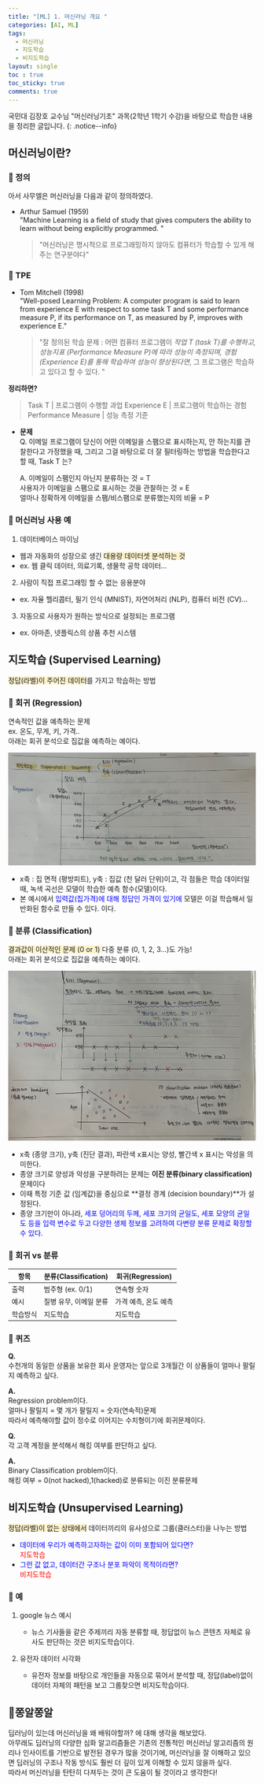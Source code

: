 ```yaml
---
title: "[ML] 1. 머신러닝 개요 "
categories: [AI, ML]
tags:
  - 머신러닝
  - 지도학습
  - 비지도학습
layout: single
toc : true
toc_sticky: true
comments: true
---
```


국민대 김장호 교수님 "머신러닝기초" 과목(2학년 1학기 수강)을 바탕으로 학습한 내용을 정리한 글입니다.
{: .notice--info}


## 머신러닝이란?
### 🐾 정의
아서 사무엘은 머신러닝을 다음과 같이 정의하였다. 
- Arthur Samuel (1959) <br>
  "Machine Learning is a field of study that gives computers the ability to learn without being explicitly programmed. "
  
  > "머신러닝은 명시적으로 프로그래밍하지 않아도 컴퓨터가 학습할 수 있게 해주는 연구분야다"


### 🐾 TPE
- Tom Mitchell (1998) <br>
  "Well-posed Learning Problem: A computer program is said to learn from experience E with respect to some task T and some performance measure P, if its performance on T, as measured by P, improves with experience E."
  
  > "잘 정의된 학습 문제 : 어떤 컴퓨터 프로그램이 _작업 T (task T)를 수행하고, 성능지표 (Performance Measure P)에 따라 성능이 측정되며, 경험 (Experience E)를 통해 학습하여 성능이 향상된다면_, 그 프로그램은 학습하고 있다고 할 수 있다. "

**정리하면?**
> Task T | 프로그램이 수행할 과업
> Experience E | 프로그램이 학습하는 경험
> Performance Measure | 성능 측정 기준

- **문제** <br>
  Q.
  이메일 프로그램이 당신이 어떤 이메일을
  스팸으로 표시하는지, 안 하는지를 관찰한다고 가정했을 때, 그리고 그걸 바탕으로 더 잘 필터링하는 방법을 학습한다고 할 때, Task T 는?

  A.
  이메일이 스팸인지 아닌지 분류하는 것 = T
  <br> 사용자가 이메일을 스팸으로 표시하는 것을 관찰하는 것 = E
  <br> 얼마나 정확하게 이메일을 스팸/비스팸으로 분류했는지의 비율 = P


### 🐾 머신러닝 사용 예
1. 데이터베이스 마이닝
- 웹과 자동화의 성장으로 생긴 <span style="background-color: #fff3cd"> 대용량 데이터셋 분석하는 것 </span>
- ex. 웹 클릭 데이터, 의료기록, 생물학 공학 데이터...

2. 사람이 직접 프로그래밍 할 수 없는 응용분야
- ex. 자율 헬리콥터, 필기 인식 (MNIST), 자연어처리 (NLP), 컴퓨터 비전 (CV)...
  
3. 자동으로 사용자가 원하는 방식으로 설정되는 프로그램
- ex. 아마존, 넷플릭스의 상품 추천 시스템



## 지도학습 (Supervised Learning)
<span style="background-color: #fff3cd"> 정답(라벨)이 주어진 데이터</span>를 가지고 학습하는 방법


### 🐾 회귀 (Regression)
연속적인 값을 예측하는 문제 <br>
ex. 온도, 무게, 키, 가격..
<br>
아래는 회귀 분석으로 집값을 예측하는 예이다. 

![집값예측](/assets/images/지도학습.jpg)
- x축 : 집 면적 (평방피트), y축 : 집값 (천 달러 단위)이고, 각 점들은 학습 데이터일 때, 녹색 곡선은 모델이 학습한 예측 함수(모델)이다. 
- 본 예시에서 <span style="color: blue">입력값(집가격)에 대해 정답인 가격이 있기에</span> 모델은 이걸 학습해서 일반화된 함수로 만들 수 있다. 이다. 


### 🐾 분류 (Classification)
<span style="background-color: #fff3cd"> 결과값이 이산적인 문제 (0 or 1) </span>
다중 분류 (0, 1, 2, 3...)도 가능!
<br>
아래는 회귀 분석으로 집값을 예측하는 예이다. 

![유방암분류문제](/assets/images/유방암분류문제.jpg)
- x축 (종양 크기), y축 (진단 결과), 파란색 x표시는 양성, 빨간색 x 표시는 악성을 의미한다. 
- 종양 크기로 양성과 악성을 구분하려는 문제는 **이진 분류(binary classification)** 문제이다 
- 이때 특정 기준 값 (임계값)을 중심으로 **결정 경계 (decision boundary)**가 설정된다. 
- 종양 크기만이 아니라, <span style="color: blue">세포 덩어리의 두께, 세포 크기의 균일도, 세포 모양의 균일도 등을 입력 변수로 두고 다양한 생체 정보를 고려하여 다변량 분류 문제로 확장할 수 있다. </span>


### 🐾 회귀 vs 분류

| 항목 | 분류(Classification) | 회귀(Regression) |
| ---- | ------------------ | -------------- |
| 출력  | 범주형 (ex. 0/1) | 연속형 숫자  |
| 예시 | 질병 유무, 이메일 분류 | 가격 예측, 온도 예측 |
| 학습방식 | 지도학습 | 지도학습 |


### 🐾 퀴즈
**Q.** <br> 
수천개의 동일한 상품을 보유한 회사 운영자는 앞으로 3개월간 이 상품들이 얼마나 팔릴지 예측하고 싶다. <br> 

**A.** <br> 
Regression problem이다. <br> 
얼마나 팔릴지 = 몇 개가 팔릴지 = 숫자(연속적)문제 <br> 따라서 예측해야할 값이 정수로 이어지는 수치형이기에 회귀문제이다. 


**Q.** <br> 
각 고객 계정을 분석해서 해킹 여부를 판단하고 싶다. <br> 

**A.** <br> 
Binary Classification problem이다. <br> 
해킹 여부 = 0(not hacked),1(hacked)로 분류되는 이진 분류문제<br> 



## 비지도학습 (Unsupervised Learning)
<span style="background-color: #fff3cd"> 정답(라벨)이 없는 상태에서</span> 데이터끼리의 유사성으로 그룹(클러스터)을 나누는 방법

- <span style="color: blue"> 데이터에 우리가 예측하고자하는 값이 이미 포함되어 있다면? </span> <br> <span style="color: red"> 지도학습 </span> 
- <span style="color: blue"> 그런 값 없고, 데이터간 구조나 분포 파악이 목적이라면? </span> <br> <span style="color: red"> 비지도학습 </span> 

### 🐾 예
1. google 뉴스 예시
   - 뉴스 기사들을 같은 주제끼리 자동 분류할 때, 정답없이 뉴스 콘텐츠 자체로 유사도 판단하는 것은 비지도학습이다. 
  
2. 유전자 데이터 시각화
   - 유전자 정보를 바탕으로 개인들을 자동으로 묶어서 분석할 때, 정답(label)없이 데이터 자체의 패턴을 보고 그룹찾으면 비지도학습이다. 



## 📍쫑알쫑알
딥러닝이 있는데 머신러닝을 왜 배워야할까? 에 대해 생각을 해보았다. <br>
아무래도 딥러닝의 다양한 심화 알고리즘들은 기존의 전통적인 머신러닝 알고리즘의 원리나 인사이트를 기반으로 발전된 경우가 많을 것이기에, 머신러닝을 잘 이해하고 있으면 딥러닝의 구조나 작동 방식도 훨씬 더 깊이 있게 이해할 수 있지 않을까 싶다. <br> 따라서 머신러닝을 탄탄히 다져두는 것이 큰 도움이 될 것이라고 생각한다!